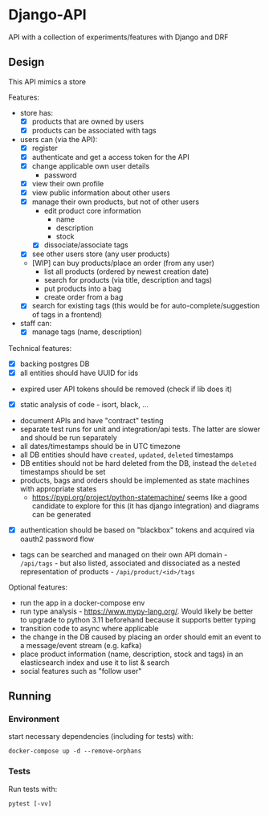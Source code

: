 # Django-API
API with a collection of experiments/features with Django and DRF

## Design
This API mimics a store

Features:
- store has:
    - [x] products that are owned by users
    - [x] products can be associated with tags
- users can (via the API):
    - [x] register
    - [x] authenticate and get a access token for the API
    - [x] change applicable own user details
        - password
    - [x] view their own profile
    - [x] view public information about other users
    - [x] manage their own products, but not of other users
        - edit product core information
            - name
            - description
            - stock
        - [x] dissociate/associate tags
    - [x] see other users store (any user products)
    - [WIP] can buy products/place an order (from any user)
        - list all products (ordered by newest creation date)
        - search for products (via title, description and tags)
        - put products into a bag
        - create order from a bag
    - [x] search for existing tags (this would be for auto-complete/suggestion of tags in a frontend)
- staff can:
    - [x] manage tags (name, description)

Technical features:
- [x] backing postgres DB
- [x] all entities should have UUID for ids
- expired user API tokens should be removed (check if lib does it)
- [x] static analysis of code - isort, black, ...
- document APIs and have "contract" testing
- separate test runs for unit and integration/api tests. The latter are slower and should be run separately
- all dates/timestamps should be in UTC timezone
- all DB entities should have `created`, `updated`, `deleted` timestamps
- DB entities should not be hard deleted from the DB, instead the `deleted` timestamps should be set
- products, bags and orders should be implemented as state machines with appropriate states
    - https://pypi.org/project/python-statemachine/ seems like a good candidate to explore for this (it has django integration) and diagrams can be generated
- [x] authentication should be based on "blackbox" tokens and acquired via oauth2 password flow
- tags can be searched and managed on their own API domain - `/api/tags` - but also listed, associated and dissociated as a nested representation of products - `/api/product/<id>/tags`

Optional features:
- run the app in a docker-compose env
- run type analysis - https://www.mypy-lang.org/. Would likely be better to upgrade to python 3.11 beforehand because it supports better typing
- transition code to async where applicable
- the change in the DB caused by placing an order should emit an event to a message/event stream (e.g. kafka)
- place product information (name, description, stock and tags) in an elasticsearch index and use it to list & search
- social features such as "follow user"


## Running

### Environment
start necessary dependencies (including for tests) with:

`docker-compose up -d --remove-orphans`

### Tests
Run tests with:

`pytest [-vv]`

